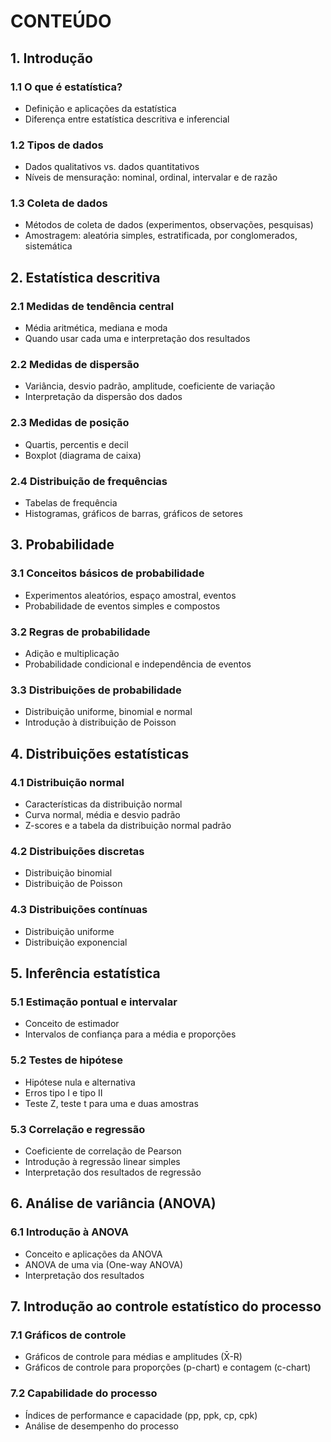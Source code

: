 # CONTEÚDO
## 1. Introdução
### 1.1 O que é estatística?
  - Definição e aplicações da estatística
  - Diferença entre estatística descritiva e inferencial
### 1.2 Tipos de dados
  - Dados qualitativos vs. dados quantitativos
  - Níveis de mensuração: nominal, ordinal, intervalar e de razão
### 1.3 Coleta de dados
  - Métodos de coleta de dados (experimentos, observações, pesquisas)
  - Amostragem: aleatória simples, estratificada, por conglomerados, sistemática
## 2. Estatística descritiva
### 2.1 Medidas de tendência central
  - Média aritmética, mediana e moda
  - Quando usar cada uma e interpretação dos resultados
### 2.2 Medidas de dispersão
  - Variância, desvio padrão, amplitude, coeficiente de variação
  - Interpretação da dispersão dos dados
### 2.3 Medidas de posição
  - Quartis, percentis e decil
  - Boxplot (diagrama de caixa)
### 2.4 Distribuição de frequências
  - Tabelas de frequência
  - Histogramas, gráficos de barras, gráficos de setores
## 3. Probabilidade
### 3.1 Conceitos básicos de probabilidade
  - Experimentos aleatórios, espaço amostral, eventos
  - Probabilidade de eventos simples e compostos
### 3.2 Regras de probabilidade
  - Adição e multiplicação
  - Probabilidade condicional e independência de eventos
### 3.3 Distribuições de probabilidade
  - Distribuição uniforme, binomial e normal
  - Introdução à distribuição de Poisson
## 4. Distribuições estatísticas
### 4.1 Distribuição normal
  - Características da distribuição normal
  - Curva normal, média e desvio padrão
  - Z-scores e a tabela da distribuição normal padrão
### 4.2 Distribuições discretas
  - Distribuição binomial
  - Distribuição de Poisson
### 4.3 Distribuições contínuas
  - Distribuição uniforme
  - Distribuição exponencial
## 5. Inferência estatística
### 5.1 Estimação pontual e intervalar
  - Conceito de estimador
  - Intervalos de confiança para a média e proporções
### 5.2 Testes de hipótese
  - Hipótese nula e alternativa
  - Erros tipo I e tipo II
  - Teste Z, teste t para uma e duas amostras
### 5.3 Correlação e regressão
  - Coeficiente de correlação de Pearson
  - Introdução à regressão linear simples
  - Interpretação dos resultados de regressão
## 6. Análise de variância (ANOVA)
### 6.1 Introdução à ANOVA
  - Conceito e aplicações da ANOVA
  - ANOVA de uma via (One-way ANOVA)
  - Interpretação dos resultados
## 7. Introdução ao controle estatístico do processo
### 7.1 Gráficos de controle
  - Gráficos de controle para médias e amplitudes (X̄-R)
  - Gráficos de controle para proporções (p-chart) e contagem (c-chart)
### 7.2 Capabilidade do processo
  - Índices de performance e capacidade (pp, ppk, cp, cpk)
  - Análise de desempenho do processo
